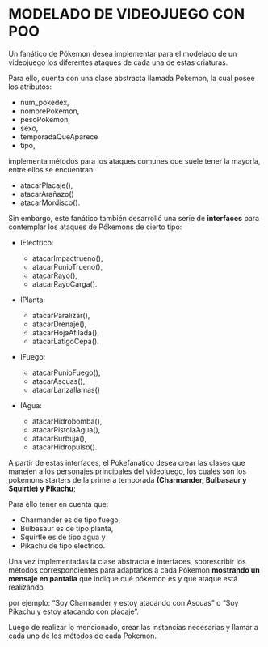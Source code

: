 # MODELADO DE VIDEOJUEGO CON POO

Un fanático de Pókemon desea implementar para el modelado de un videojuego los diferentes ataques  de  cada  una  de  estas  criaturas.  

Para  ello,  cuenta  con  una  clase  abstracta  llamada Pokemon, la cual posee los atributos:

  * num_pokedex, 
  * nombrePokemon, 
  * pesoPokemon,
  * sexo,
  * temporadaQueAparece 
  *  tipo,  
  
  implementa  métodos  para  los  ataques  comunes  que  suele tener    la    mayoría,    entre    ellos    se    encuentran:   
  *  atacarPlacaje(),   
  *  atacarArañazo()  
  *  atacarMordisco(). 
  
  Sin embargo, este fanático también desarrolló una serie de **interfaces** para contemplar los ataques de Pókemons de cierto tipo:
  * IElectrico: 
    * atacarImpactrueno(),  
    * atacarPunioTrueno(),  
    * atacarRayo(), 
    * atacarRayoCarga().

  * IPlanta:
    * atacarParalizar(),  
    * atacarDrenaje(),  
    * atacarHojaAfilada(),
    * atacarLatigoCepa().
    
  * IFuego:
    * atacarPunioFuego(),
    * atacarAscuas(),
    * atacarLanzallamas()
    
  * IAgua: 
    *   atacarHidrobomba(),  
    *   atacarPistolaAgua(),
    *  atacarBurbuja(),
    *  atacarHidropulso().

A  partir  de  estas  interfaces,  el  Pokefanático  desea  crear  las  clases que  manejen  a  los personajes  principales  del  videojuego,  los  cuales  son  los  pokemons  starters  de  la  primera temporada  **(Charmander,  Bulbasaur  y  Squirtle)  y  Pikachu**;  

Para  ello  tener  en  cuenta  que: 
 * Charmander es de tipo fuego,
 *  Bulbasaur es de tipo planta, 
 *  Squirtle es de tipo agua y 
 *  Pikachu de tipo eléctrico.
 
 Una   vez    implementadas   la   clase    abstracta   e   interfaces,   sobrescribir    los   métodos correspondientes  para  adaptarlos  a  cada  Pókemon  **mostrando  un  mensaje  en  pantalla**  que indique qué pókemon es y qué ataque está realizando,
 
  por ejemplo: “Soy Charmander y estoy atacando  con  Ascuas”  o  “Soy  Pikachu  y  estoy  atacando  con  placaje”.  
  
  Luego  de  realizar  lo mencionado,  crear  las  instancias  necesarias  y  llamar  a  cada  uno  de  los  métodos  de  cada Pokemon.